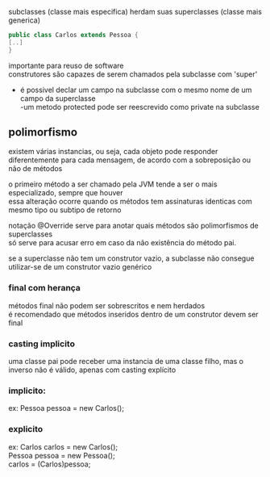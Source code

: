 subclasses (classe mais especifica) herdam suas superclasses (classe mais generica)

```Java
public class Carlos extends Pessoa {
[..]
}
```

importante para reuso de software  
construtores são capazes de serem chamados pela subclasse com 'super'  

- é possivel declar um campo na subclasse com o mesmo nome de um campo da superclasse  
    -um metodo protected pode ser reescrevido como private na subclasse  
    

## polimorfismo

existem várias instancias, ou seja, cada objeto pode responder diferentemente para cada mensagem, de acordo com a sobreposição ou não de métodos

o primeiro método a ser chamado pela JVM tende a ser o mais especializado, sempre que houver  
essa alteração ocorre quando os métodos tem assinaturas identicas com mesmo tipo ou subtipo de retorno  

notação @Override serve para anotar quais métodos são polimorfismos de superclasses  
só serve para acusar erro em caso da não existência do método pai.  

se a superclasse não tem um construtor vazio, a subclasse não consegue utilizar-se de um construtor vazio genérico

### final com herança

métodos final não podem ser sobrescritos e nem herdados  
é recomendado que métodos inseridos dentro de um construtor devem ser final  

### casting implicito

uma classe pai pode receber uma instancia de uma classe filho, mas o inverso não é válido, apenas com casting explícito

### implicito:

ex: Pessoa pessoa = new Carlos();

### explicito

ex: Carlos carlos = new Carlos();  
Pessoa pessoa = new Pessoa();  
carlos = (Carlos)pessoa;